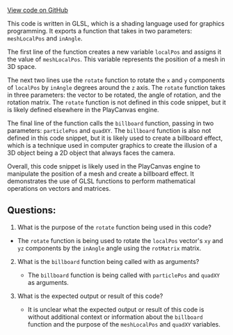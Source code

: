 [View code on GitHub](https://github.com/playcanvas/engine/src/scene/shader-lib/chunks/particle/vert/particle_mesh.js)

This code is written in GLSL, which is a shading language used for graphics programming. It exports a function that takes in two parameters: `meshLocalPos` and `inAngle`. 

The first line of the function creates a new variable `localPos` and assigns it the value of `meshLocalPos`. This variable represents the position of a mesh in 3D space. 

The next two lines use the `rotate` function to rotate the `x` and `y` components of `localPos` by `inAngle` degrees around the `z` axis. The `rotate` function takes in three parameters: the vector to be rotated, the angle of rotation, and the rotation matrix. The `rotate` function is not defined in this code snippet, but it is likely defined elsewhere in the PlayCanvas engine.

The final line of the function calls the `billboard` function, passing in two parameters: `particlePos` and `quadXY`. The `billboard` function is also not defined in this code snippet, but it is likely used to create a billboard effect, which is a technique used in computer graphics to create the illusion of a 3D object being a 2D object that always faces the camera.

Overall, this code snippet is likely used in the PlayCanvas engine to manipulate the position of a mesh and create a billboard effect. It demonstrates the use of GLSL functions to perform mathematical operations on vectors and matrices.
## Questions: 
 1. What is the purpose of the `rotate` function being used in this code?
   - The `rotate` function is being used to rotate the `localPos` vector's `xy` and `yz` components by the `inAngle` angle using the `rotMatrix` matrix.

2. What is the `billboard` function being called with as arguments?
   - The `billboard` function is being called with `particlePos` and `quadXY` as arguments.

3. What is the expected output or result of this code?
   - It is unclear what the expected output or result of this code is without additional context or information about the `billboard` function and the purpose of the `meshLocalPos` and `quadXY` variables.